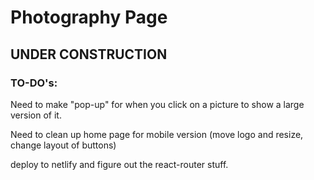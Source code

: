 # Photography Page

## UNDER CONSTRUCTION

### TO-DO's:

Need to make "pop-up" for when you click on a picture to show a large version of it.

Need to clean up home page for mobile version (move logo and resize, change layout of buttons)

deploy to netlify and figure out the react-router stuff.